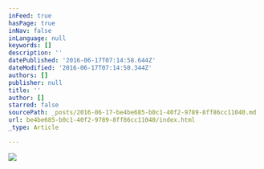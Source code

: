 ```yaml
---
inFeed: true
hasPage: true
inNav: false
inLanguage: null
keywords: []
description: ''
datePublished: '2016-06-17T07:14:58.644Z'
dateModified: '2016-06-17T07:14:50.344Z'
authors: []
publisher: null
title: ''
author: []
starred: false
sourcePath: _posts/2016-06-17-be4be685-b0c1-40f2-9789-8ff86cc11040.md
url: be4be685-b0c1-40f2-9789-8ff86cc11040/index.html
_type: Article

---
```

![](https://the-grid-user-content.s3-us-west-2.amazonaws.com/eccf1e69-048b-4eeb-92b2-3d8fb707a929.jpg)